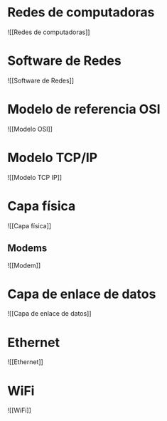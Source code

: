 # Redes de computadoras
![[Redes de computadoras]]

# Software de Redes
![[Software de Redes]]

# Modelo de referencia OSI
![[Modelo OSI]]

# Modelo TCP/IP
![[Modelo TCP IP]]

# Capa física
![[Capa física]]

## Modems
![[Modem]]

# Capa de enlace de datos
![[Capa de enlace de datos]]

# Ethernet
![[Ethernet]]

# WiFi
![[WiFi]]